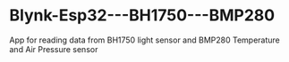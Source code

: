 # Blynk-Esp32---BH1750---BMP280
App for reading data from BH1750 light sensor and BMP280 Temperature and Air Pressure sensor
